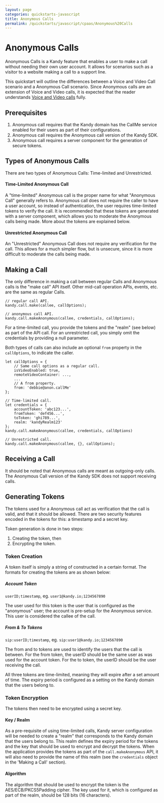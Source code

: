 ```yaml
---
layout: page
categories: quickstarts-javascript
title: Anonymous Calls
permalink: /quickstarts/javascript/cpaas/Anonymous%20Calls
---
```


# Anonymous Calls

Anonymous Calls is a Kandy feature that enables a user to make a call without needing their own user account. It allows for scenarios such as a visitor to a website making a call to a support line.

This quickstart will outline the differences between a Voice and Video Call scenario and a Anonymous Call scenario. Since Anonymous calls are an extension of Voice and Video calls, it is expected that the reader understands [Voice and Video calls](index.html#Voice%20%26%20Video%20Calls) fully.

## Prerequisites

1. Anonymous call requires that the Kandy domain has the CallMe service enabled for their users as part of their configurations.
1. Anonymous call requires the Anonymous call version of the Kandy SDK.
1. Anonymous call requires a server component for the generation of secure tokens.

## Types of Anonymous Calls

There are two types of Anonymous Calls: Time-limited and Unrestricted.

#### Time-Limited Anonymous Call

A "time-limited" Anonymous call is the proper name for what "Anonymous Call" generally refers to. Anonymous call does not require the caller to have a user account, so instead of authentication, the user requires time-limited tokens to verify the call. It is recommended that these tokens are generated with a server component, which allows you to moderate the Anonymous calls being made. More about the tokens are explained below.

#### Unrestricted Anonymous Call

An "Unrestricted" Anonymous Call does not require any verification for the call. This allows for a much simpler flow, but is unsecure, since it is more difficult to moderate the calls being made.

## Making a Call

The only difference in making a call between regular Calls and Anonymous calls is the "make call" API itself. Other mid-call operation APIs, events, etc. are the same as regular Calls.

```
// regular call API.
kandy.call.make(callee, callOptions);

// anonymous call API.
kandy.call.makeAnonymous(callee, credentials, callOptions);
```

For a time-limited call, you provide the tokens and the "realm" (see below) as part of the API call. For an unrestricted call, you simply omit the credentials by providing a null parameter.

Both types of calls can also include an optional `from` property in the `callOptions`, to indicate the caller.

```
let callOptions = {
    // Same call options as a regular call.
    isVideoEnabled: true,
    remoteVideoContainer: ...,
    ...
    // A from property.
    from: 'debbie@anon.callMe'
};

// Time-limited call.
let credentials = {
    accountToken: 'abc123...',
    fromToken: 'def456...',
    toToken: 'ghi789...',
    realm: 'kandyRealm123'
};
kandy.call.makeAnonymous(callee, credentials, callOptions)

// Unrestricted call.
kandy.call.makeAnonymous(callee, {}, callOptions);
```

## Receiving a Call

It should be noted that Anonymous calls are meant as outgoing-only calls. The Anonymous Call version of the Kandy SDK does not support receiving calls.

## Generating Tokens

The tokens used for a Anonymous call act as verification that the call is valid, and that it should be allowed. There are two security features encoded in the tokens for this: a timestamp and a secret key.

Token generation is done in two steps:
1. Creating the token, then
2. Encrypting the token.

### Token Creation

A token itself is simply a string of constructed in a certain format. The formats for creating the tokens are as shown below:

##### Account Token

`userID;timestamp`, eg. `user1@kandy.io;1234567890`

The user used for this token is the user that is configured as the "anonymous" user; the account is pre-setup for the Anonymous service. This user is considered the callee of the call.

##### From & To Tokens

`sip:userID;timestamp`, eg. `sip:user1@kandy.io;1234567890`

The from and to tokens are used to identify the users that the call is between. For the from token, the userID should be the same user as was used for the account token. For the to token, the userID should be the user receiving the call.

All three tokens are time-limited, meaning they will expire after a set amount of time. The expiry period is configured as a setting on the Kandy domain that the users belong to.

### Token Encryption

The tokens then need to be encrypted using a secret key.

#### Key / Realm

As a pre-requisite of using time-limited calls, Kandy server configuration will be needed to create a "realm" that corresponds to the Kandy domain that the users belong to. This realm defines the expiry period for the tokens and the key that should be used to encrypt and decrypt the tokens. When the application provides the tokens as part of the `call.makeAnonymous` API, it will also need to provide the name of this realm (see the `credentials` object in the 'Making a Call' section).

#### Algorithm

The algorithm that should be used to encrypt the token is the AES/ECB/PKCS5Padding cipher. The key used for it, which is configured as part of the realm, should be 128 bits (16 characters).
